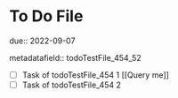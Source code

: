 # To Do File

due:: 2022-09-07

metadatafield:: todoTestFile_454\_52

- [ ] Task of todoTestFile_454 1 [[Query me]]
- [ ] Task of todoTestFile_454 2
